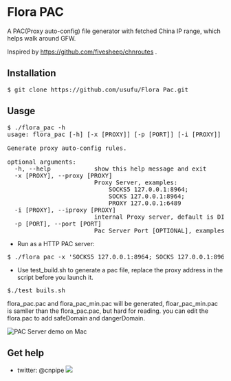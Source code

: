 # Flora PAC

A PAC(Proxy auto-config) file generator with fetched China IP range, which helps walk around GFW.

Inspired by https://github.com/fivesheep/chnroutes .

## Installation
<pre>
$ git clone https://github.com/usufu/Flora_Pac.git
</pre>

## Uasge
<pre>
$ ./flora_pac -h
usage: flora_pac [-h] [-x [PROXY]] [-p [PORT]] [-i [PROXY]]

Generate proxy auto-config rules.

optional arguments:
  -h, --help            show this help message and exit
  -x [PROXY], --proxy [PROXY]
                        Proxy Server, examples:
                            SOCKS5 127.0.0.1:8964;
                            SOCKS 127.0.0.1:8964;
                            PROXY 127.0.0.1:6489
  -i [PROXY], --iproxy [PROXY]
                        internal Proxy server, default is DIRECT, especially for company network if it need a internal proxy to access outside network.
  -p [PORT], --port [PORT]
                        Pac Server Port [OPTIONAL], examples: 8970
</pre>
* Run as a HTTP PAC server:
<pre>
$ ./flora_pac -x 'SOCKS5 127.0.0.1:8964; SOCKS 127.0.0.1:8964; DIRECT' -p 8970
</pre>
* Use test_build.sh to generate a pac file, replace the proxy address in the script before you launch it.
<pre>
$./test_buils.sh
</pre>
flora_pac.pac and flora_pac_min.pac will be generated, floar_pac_min.pac is samller than the flora_pac.pac, but hard for reading.
you can edit the flora.pac to add safeDomain and dangerDomain.

![PAC Server demo on Mac](https://raw.github.com/Leask/Flora_Pac/master/screenshots/mac.jpg "PAC Server demo on Mac")

## Get help
* twitter: @cnpipe
![](https://www.v2root.com/gai-jin-ban-de-fan-qiang-pacwen-jian/)